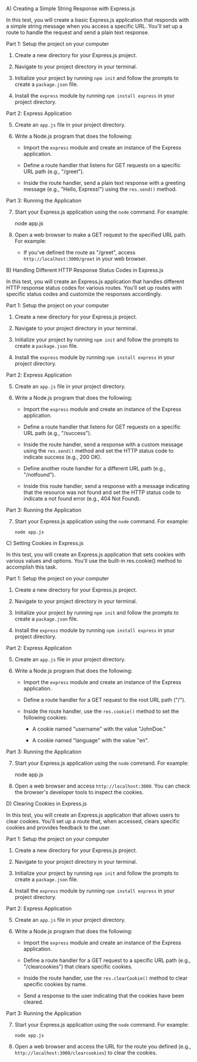 A) Creating a Simple String Response with Express.js

In this test, you will create a basic Express.js application that responds with a simple string message when you access a specific URL. You'll set up a route to handle the request and send a plain text response.

 

Part 1: Setup the project on your computer

1. Create a new directory for your Express.js project.

2. Navigate to your project directory in your terminal.

3. Initialize your project by running `npm init` and follow the prompts to create a `package.json` file.

4. Install the `express` module by running `npm install express` in your project directory.

 

Part 2: Express Application

5. Create an `app.js` file in your project directory.

6. Write a Node.js program that does the following:

   - Import the `express` module and create an instance of the Express application.

   - Define a route handler that listens for GET requests on a specific URL path (e.g., "/greet").

   - Inside the route handler, send a plain text response with a greeting message (e.g., "Hello, Express!") using the `res.send()` method.

 

Part 3: Running the Application

7. Start your Express.js application using the `node` command. For example:

   node app.js

 

8. Open a web browser to make a GET request to the specified URL path. For example:

 

   - If you've defined the route as "/greet", access `http://localhost:3000/greet` in your web browser.





B) Handling Different HTTP Response Status Codes in Express.js

In this test, you will create an Express.js application that handles different HTTP response status codes for various routes. You'll set up routes with specific status codes and customize the responses accordingly.

 

Part 1: Setup the project on your computer

1. Create a new directory for your Express.js project.

2. Navigate to your project directory in your terminal.

3. Initialize your project by running `npm init` and follow the prompts to create a `package.json` file.

4. Install the `express` module by running `npm install express` in your project directory.

 

Part 2: Express Application

5. Create an `app.js` file in your project directory.

6. Write a Node.js program that does the following:

   - Import the `express` module and create an instance of the Express application.

   - Define a route handler that listens for GET requests on a specific URL path (e.g., "/success").

   - Inside the route handler, send a response with a custom message using the `res.send()` method and set the HTTP status code to indicate success (e.g., 200 OK).

 

   - Define another route handler for a different URL path (e.g., "/notfound").

   - Inside this route handler, send a response with a message indicating that the resource was not found and set the HTTP status code to indicate a not found error (e.g., 404 Not Found).

 

Part 3: Running the Application

7. Start your Express.js application using the `node` command. For example:

   `node app.js`





C) Setting Cookies in Express.js

In this test, you will create an Express.js application that sets cookies with various values and options. You'll use the built-in res.cookie() method to accomplish this task.

 

Part 1: Setup the project on your computer

1. Create a new directory for your Express.js project.

2. Navigate to your project directory in your terminal.

3. Initialize your project by running `npm init` and follow the prompts to create a `package.json` file.

4. Install the `express` module by running `npm install express` in your project directory.

 

Part 2: Express Application

5. Create an `app.js` file in your project directory.

 

6. Write a Node.js program that does the following:

 

   - Import the `express` module and create an instance of the Express application.

   - Define a route handler for a GET request to the root URL path ("/").

   - Inside the route handler, use the `res.cookie()` method to set the following cookies:

     - A cookie named "username" with the value "JohnDoe."

     - A cookie named "language" with the value "en".

 

Part 3: Running the Application

7. Start your Express.js application using the `node` command. For example:

   node app.js

 

8. Open a web browser and access `http://localhost:3000`. You can check the browser's developer tools to inspect the cookies.





D) Clearing Cookies in Express.js

In this test, you will create an Express.js application that allows users to clear cookies. You'll set up a route that, when accessed, clears specific cookies and provides feedback to the user.

 

Part 1: Setup the project on your computer

1. Create a new directory for your Express.js project.

2. Navigate to your project directory in your terminal.

3. Initialize your project by running `npm init` and follow the prompts to create a `package.json` file.

4. Install the `express` module by running `npm install express` in your project directory.

 

Part 2: Express Application

5. Create an `app.js` file in your project directory.

6. Write a Node.js program that does the following:

 

   - Import the `express` module and create an instance of the Express application.

   - Define a route handler for a GET request to a specific URL path (e.g., "/clearcookies") that clears specific cookies.

 

   - Inside the route handler, use the `res.clearCookie()` method to clear specific cookies by name.

   - Send a response to the user indicating that the cookies have been cleared.

 

Part 3: Running the Application

7. Start your Express.js application using the `node` command. For example:

   `node app.js`

 

8. Open a web browser and access the URL for the route you defined (e.g., `http://localhost:3000/clearcookies`) to clear the cookies.

